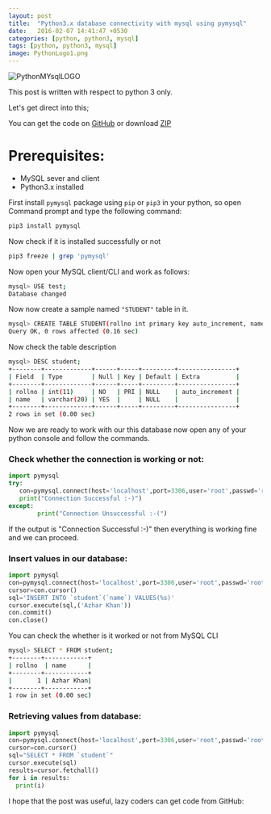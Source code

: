 ```yaml
---
layout: post
title:  "Python3.x database connectivity with mysql using pymysql"
date:   2016-02-07 14:41:47 +0530
categories: [python, python3, mysql]
tags: [python, python3, mysql]
image: PythonLogo1.png
---
```


![PythonMYsqlLOGO](https://2.bp.blogspot.com/-zDeNvAhtmVY/VrcIEfj5k7I/AAAAAAAAEbU/7qk2WxCoy4Q/s1600/python3%252Bpymysql.jpg "PythonMYsqlLOGO")

This post is written with respect to python 3 only.

Let's get direct into this;

You can get the code on [GitHub](https://github.com/itz-azhar/pymysql.git "Link to github repo") or download [ZIP](https://github.com/itz-azhar/pymysql/archive/master.zip "Code Zip")

# Prerequisites:
* MySQL sever and client
* Python3.x installed

First install `pymysql`  package using `pip` or `pip3` in your python, so open Command prompt and type the following command:
```bash
pip3 install pymysql
```

Now check if it is installed successfully or not
```bash
pip3 freeze | grep 'pymysql'
```

Now open your MySQL  client/CLI and work as follows:
```bash
mysql> USE test;
Database changed
```

Now now create a sample named `"STUDENT"`  table in it.
```bash
mysql> CREATE TABLE STUDENT(rollno int primary key auto_increment, name varchar(20));
Query OK, 0 rows affected (0.16 sec)
```

Now check the table description
```bash
mysql> DESC student;
+--------+-------------+------+-----+---------+----------------+
| Field  | Type        | Null | Key | Default | Extra          |
+--------+-------------+------+-----+---------+----------------+
| rollno | int(11)     | NO   | PRI | NULL    | auto_increment |
| name   | varchar(20) | YES  |     | NULL    |                |
+--------+-------------+------+-----+---------+----------------+
2 rows in set (0.00 sec)
```

Now we are ready to work with our this database
now open any of your python console and follow the commands.

### Check whether  the connection is working or not:
```python
import pymysql
try:
   con=pymysql.connect(host='localhost',port=3306,user='root',passwd='root',db='test')
   print("Connection Successful :-)")
except:
        print("Connection Unsuccessful :-(")
```
If the output is "Connection Successful :-)" then everything is working fine and we can proceed.

### Insert values in our database:
```python
import pymysql
con=pymysql.connect(host='localhost',port=3306,user='root',passwd='root',db='test')
cursor=con.cursor()
sql='INSERT INTO `student`(`name`) VALUES(%s)'
cursor.execute(sql,('Azhar Khan'))
con.commit()
con.close()
```

You can check the whether is it worked or not from MySQL CLI
```bash
mysql> SELECT * FROM student;
+--------+------------+
| rollno  | name      |
+--------+------------+
|       1 | Azhar Khan|
+--------+------------+
1 row in set (0.00 sec)
```

### Retrieving values from database:
```python
import pymysql
con=pymysql.connect(host='localhost',port=3306,user='root',passwd='root',db='test')
cursor=con.cursor()
sql="SELECT * FROM `student`"
cursor.execute(sql)
results=cursor.fetchall()
for i in results:
  print(i)
```

 I hope that the post was useful, lazy coders can get code from GitHub:
